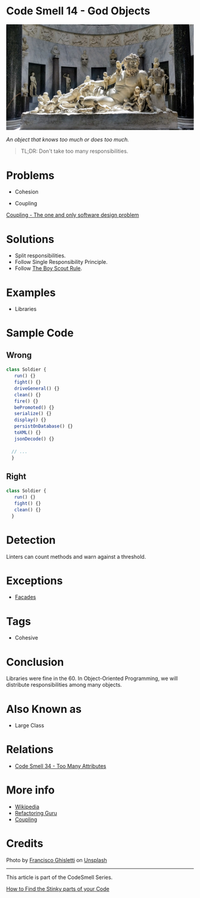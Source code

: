 # Code Smell 14 - God Objects

![Code Smell 14 - God Objects](francisco-ghisletti-Wf2tCunxqQU-unsplash.jpg)

*An object that knows too much or does too much.*

> TL;DR: Don't take too many responsibilities.

# Problems

- Cohesion

- Coupling

[Coupling - The one and only software design problem](../../Theory/Coupling%20-%20The%20one%20and%20only%20software%20design%20problem/readme.md)

# Solutions

- Split responsibilities.
- Follow Single Responsibility Principle.
- Follow [The Boy Scout Rule](https://medium.com/@biratkirat/step-8-the-boy-scout-rule-robert-c-martin-uncle-bob-9ac839778385).

# Examples

- Libraries

# Sample Code

## Wrong

[Gist Url]: # (https://gist.github.com/mcsee/9e31898b70c00fcb2d71d6d9a47be02d)
```javascript
class Soldier {
   run() {}
   fight() {}
   driveGeneral() {}
   clean() {} 
   fire() {} 
   bePromoted() {}
   serialize() {}
   display() {} 
   persistOnDatabase() {}
   toXML() {}
   jsonDecode() {}
  
  // ...
  }
```

## Right

[Gist Url]: # (https://gist.github.com/mcsee/93818a16a693b7371c8a81670ef522e5)
```javascript
class Soldier {
   run() {}
   fight() {}
   clean() {}    
  }

```

# Detection

Linters can count methods and warn against a threshold.

# Exceptions

- [Facades](https://en.wikipedia.org/wiki/Facade_pattern)

# Tags

- Cohesive

# Conclusion

Libraries were fine in the 60. In Object-Oriented Programming, we will distribute responsibilities among many objects.

# Also Known as

- Large Class

# Relations

- [Code Smell 34 - Too Many Attributes](../../Code%20Smells/Code%20Smell%2034%20-%20Too%20Many%20Attributes/readme.md)

# More info

- [Wikipedia](https://en.wikipedia.org/wiki/God_object)
- [Refactoring Guru](https://refactoring.guru/es/smells/large-class)
- [Coupling](../../Theory/Coupling%20-%20The%20one%20and%20only%20software%20design%20problem/readme.md)

# Credits

Photo by [Francisco Ghisletti](https://unsplash.com/@tank_ghisletti) on [Unsplash](https://unsplash.com/s/photos/greek-god-statue)

* * *

This article is part of the CodeSmell Series.

[How to Find the Stinky parts of your Code](../../Code%20Smells/How%20to%20Find%20the%20Stinky%20parts%20of%20your%20Code/readme.md)